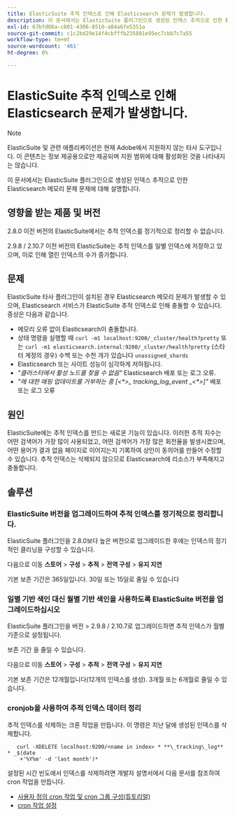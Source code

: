 ```yaml
---
title: ElasticSuite 추적 인덱스로 인해 Elasticsearch 문제가 발생합니다.
description: 이 문서에서는 ElasticSuite 플러그인으로 생성된 인덱스 추적으로 인한 Elasticsearch 메모리 문제 문제에 대해 설명합니다.
exl-id: 67bfd06a-c801-4306-8510-a84a6fe5351a
source-git-commit: c1c2bd29e14f4cbfffb235801e95ec7cbb7c7a55
workflow-type: tm+mt
source-wordcount: '461'
ht-degree: 0%

---
```


# ElasticSuite 추적 인덱스로 인해 Elasticsearch 문제가 발생합니다.

>[!NOTE]
>
>ElasticSuite 및 관련 애플리케이션은 현재 Adobe에서 지원하지 않는 타사 도구입니다. 이 콘텐츠는 정보 제공용으로만 제공되며 지원 범위에 대해 활성화된 것을 나타내지는 않습니다.

이 문서에서는 ElasticSuite 플러그인으로 생성된 인덱스 추적으로 인한 Elasticsearch 메모리 문제 문제에 대해 설명합니다.

## 영향을 받는 제품 및 버전

2.8.0 이전 버전의 ElasticSuite에서는 추적 인덱스를 정기적으로 정리할 수 없습니다.

2.9.8 / 2.10.7 이전 버전의 ElasticSuite는 추적 인덱스를 일별 인덱스에 저장하고 있으며, 이로 인해 열린 인덱스의 수가 증가합니다.

## 문제

ElasticSuite 타사 플러그인이 설치된 경우 Elasticsearch 메모리 문제가 발생할 수 있으며, Elasticsearch 서비스가 ElasticSuite 추적 인덱스로 인해 충돌할 수 있습니다. 증상은 다음과 같습니다.

* 메모리 오류 없이 Elasticsearch이 충돌합니다.
* 상태 명령을 실행할 때 `curl -m1 localhost:9200/_cluster/health?pretty` 또는 `curl -m1 elasticsearch.internal:9200/_cluster/health?pretty` (스타터 계정의 경우) 수백 또는 수천 개가 있습니다 `unassigned_shards`
* Elasticsearch 또는 사이트 성능이 심각하게 저하됩니다.
* *&quot;클러스터에서 활성 노드를 찾을 수 없음&quot;* Elasticsearch 배포 또는 로그 오류.
* *&quot;에 대한 매핑 업데이트를 거부하는 중 [&lt;\*>_ tracking_log_event _&lt;\*>]&quot;* 배포 또는 로그 오류

## 원인

ElasticSuite에는 추적 인덱스를 만드는 새로운 기능이 있습니다. 이러한 추적 지수는 어떤 검색어가 가장 많이 사용되었고, 어떤 검색어가 가장 많은 회전율을 발생시켰으며, 어떤 용어가 결과 없음 페이지로 이어지는지 기록하여 상인이 동의어를 만들어 수정할 수 있습니다. 추적 인덱스는 삭제되지 않으므로 Elasticsearch에 리소스가 부족해지고 충돌합니다.

## 솔루션

### ElasticSuite 버전을 업그레이드하여 추적 인덱스를 정기적으로 정리합니다.

ElasticSuite 플러그인을 2.8.0보다 높은 버전으로 업그레이드한 후에는 인덱스의 정기적인 클리닝을 구성할 수 있습니다.

다음으로 이동 **스토어** > **구성** > **추적** > **전역 구성** > **유지 지연**

기본 보존 기간은 365일입니다. 30일 또는 15일로 줄일 수 있습니다

### 일별 기반 색인 대신 월별 기반 색인을 사용하도록 ElasticSuite 버전을 업그레이드하십시오

ElasticSuite 플러그인을 버전 > 2.9.8 / 2.10.7로 업그레이드하면 추적 인덱스가 월별 기준으로 설정됩니다.

보존 기간 을 줄일 수 있습니다.

다음으로 이동 **스토어** > **구성** > **추적** > **전역 구성** > **유지 지연**

기본 보존 기간은 12개월입니다(12개의 인덱스를 생성). 3개월 또는 6개월로 줄일 수 있습니다.

### cronjob을 사용하여 추적 인덱스 데이터 정리

추적 인덱스를 삭제하는 크론 작업을 만듭니다. 이 명령은 지난 달에 생성된 인덱스를 삭제합니다.

```
   curl -XDELETE localhost:9200/<name in index> * **\_tracking\_log** * _$(date
    +'%Y%m' -d 'last month')*
```

설정된 시간 빈도에서 인덱스를 삭제하려면 개발자 설명서에서 다음 문서를 참조하여 cron 작업을 만듭니다.

* [사용자 정의 cron 작업 및 cron 그룹 구성(튜토리얼)](https://devdocs.magento.com/guides/v2.3/config-guide/cron/custom-cron-tut.html)
* [cron 작업 설정](https://devdocs.magento.com/guides/v2.3/cloud/configure/setup-cron-jobs.html)
